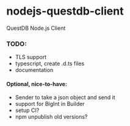 # nodejs-questdb-client
QuestDB Node.js Client

### TODO:
 - TLS support
 - typescript, create .d.ts files
 - documentation

#### Optional, nice-to-have:
 - Sender to take a json object and send it
 - support for BigInt in Builder
 - setup CI?
 - npm unpublish old versions?
